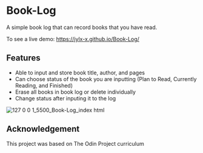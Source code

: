 # Book-Log

A simple book log that can record books that you have read.

To see a live demo: https://jylx-x.github.io/Book-Log/

<h2>Features</h2>
  <ul>
    <li>Able to input and store book title, author, and pages</li>
    <li>Can choose status of the book you are inputting (Plan to Read, Currently Reading, and Finished)</li>
    <li>Erase all books in book log or delete individually</li>
    <li>Change status after inputing it to the log </li>
  </ul>  
  

![127 0 0 1_5500_Book-Log_index html](https://user-images.githubusercontent.com/93222500/152433887-dc58cd3d-4bec-4d2c-84c1-837c15b0661f.png)
  

<h2>Acknowledgement</h2>

This project was based on The Odin Project curriculum
